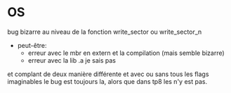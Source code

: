 OS
==

bug bizarre au niveau de la fonction write_sector ou write_sector_n
 - peut-être:
   - erreur avec le mbr en extern et la compilation (mais semble bizarre)
   - erreur avec la lib .a je sais pas
 
et complant de deux manière différente et avec ou sans tous les flags 
imaginables le bug est toujours la, alors que dans tp8 les n'y est pas.